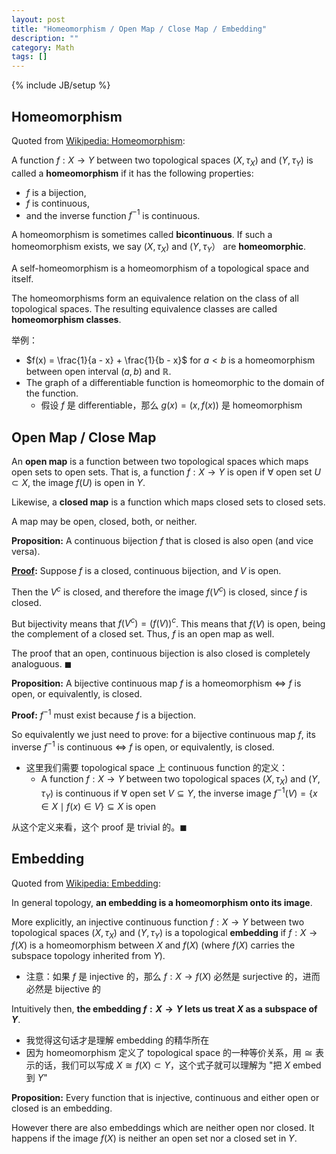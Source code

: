```yaml
---
layout: post
title: "Homeomorphism / Open Map / Close Map / Embedding"
description: ""
category: Math
tags: []
---
```

{% include JB/setup %}

## Homeomorphism

Quoted from [Wikipedia: Homeomorphism](https://en.wikipedia.org/wiki/Homeomorphism): 

A function $f:X \to Y$ between two topological spaces $(X, \tau_{X})$ and $(Y,\tau_{Y})$ is called a **homeomorphism** if it has the following properties:

- $f$ is a bijection,
- $f$ is continuous,
- and the inverse function $f^{-1}$ is continuous.

A homeomorphism is sometimes called **bicontinuous**. If such a homeomorphism exists, we say $(X, \tau_{X})$ and $(Y,\tau_{Y}）$ are **homeomorphic**. 

A self-homeomorphism is a homeomorphism of a topological space and itself. 

The homeomorphisms form an equivalence relation on the class of all topological spaces. The resulting equivalence classes are called **homeomorphism classes**.

举例：

- $f(x) = \frac{1}{a - x} + \frac{1}{b - x}$ for $a < b$ is a homeomorphism between open interval $(a, b)$ and $\mathbb{R}$.
- The graph of a differentiable function is homeomorphic to the domain of the function.
    - 假设 $f$ 是 differentiable，那么 $g(x) = (x, f(x))$ 是 homeomorphism

## Open Map / Close Map

An **open map** is a function between two topological spaces which maps open sets to open sets. That is, a function $f:X \to Y$ is open if $\forall$ open set $U \subset X$, the image $f(U)$ is open in $Y$. 

Likewise, a **closed map** is a function which maps closed sets to closed sets.

A map may be open, closed, both, or neither.

**Proposition:** A continuous bijection $f$ that is closed is also open (and vice versa). 

**[Proof](https://math.stackexchange.com/a/1339420):** Suppose $f$ is a closed, continuous bijection, and $V$ is open.

Then the $V^c$ is closed, and therefore the image $f(V^c)$ is closed, since $f$ is closed. 

But bijectivity means that $f(V^c)=(f(V))^c$. This means that $f(V)$ is open, being the complement of a closed set. Thus, $f$ is an open map as well.

The proof that an open, continuous bijection is also closed is completely analoguous. $\blacksquare$

**Proposition:** A bijective continuous map $f$ is a homeomorphism $\iff$ $f$ is open, or equivalently, is closed.

**Proof:** $f^{-1}$ must exist because $f$ is a bijection.

So equivalently we just need to prove: for a bijective continuous map $f$, its inverse $f^{-1}$ is continuous $\iff$ $f$ is open, or equivalently, is closed.

- 这里我们需要 topological space 上 continuous function 的定义：
    - A function $f:X \to Y$ between two topological spaces $(X, \tau_{X})$ and $(Y,\tau_{Y})$ is continuous if $\forall$ open set $V \subseteq Y$, the inverse image $f^{-1}(V)=\lbrace x \in X \mid f(x) \in V \rbrace \subseteq X$ is open

从这个定义来看，这个 proof 是 trivial 的。$\blacksquare$

## Embedding

Quoted from [Wikipedia: Embedding](https://en.wikipedia.org/wiki/Embedding): 

In general topology, **an embedding is a homeomorphism onto its image**.

More explicitly, an injective continuous function $f:X \to Y$ between two topological spaces $(X, \tau_{X})$ and $(Y,\tau_{Y})$ is a topological **embedding** if $f: X \to f(X)$ is a homeomorphism between $X$ and $f(X)$ (where $f(X)$ carries the subspace topology inherited from $Y$). 

- 注意：如果 $f$ 是 injective 的，那么 $f: X \to f(X)$ 必然是 surjective 的，进而必然是 bijective 的

Intuitively then, **the embedding $f:X \to Y$ lets us treat $X$ as a subspace of $Y$**.

- 我觉得这句话才是理解 embedding 的精华所在
- 因为 homeomorphism 定义了 topological space 的一种等价关系，用 $\cong$ 表示的话，我们可以写成 $X \cong f(X) \subset Y$，这个式子就可以理解为 "把 $X$ embed 到 $Y$"

**Proposition:** Every function that is injective, continuous and either open or closed is an embedding.

However there are also embeddings which are neither open nor closed. It happens if the image $f(X)$ is neither an open set nor a closed set in $Y$.
